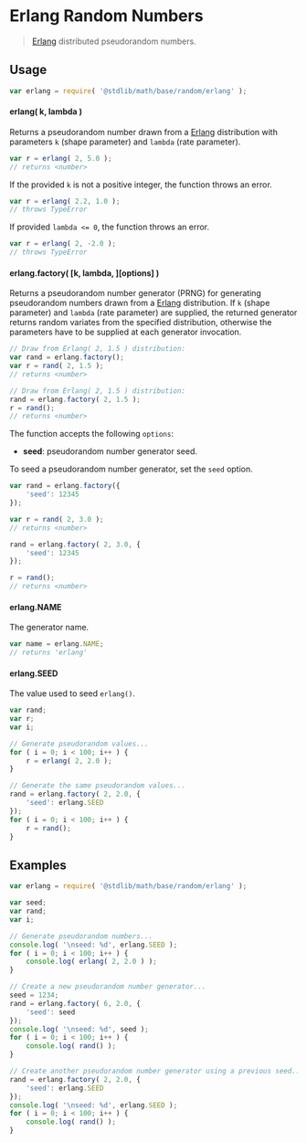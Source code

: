 # Erlang Random Numbers

> [Erlang][erlang] distributed pseudorandom numbers.


<!-- <usage> -->

## Usage

``` javascript
var erlang = require( '@stdlib/math/base/random/erlang' );
```

#### erlang( k, lambda )

Returns a pseudorandom number drawn from a [Erlang][erlang] distribution with parameters `k` (shape parameter) and `lambda` (rate parameter).

``` javascript
var r = erlang( 2, 5.0 );
// returns <number>
```

If the provided `k` is not a positive integer, the function throws an error.

``` javascript
var r = erlang( 2.2, 1.0 );
// throws TypeError
```

If provided `lambda <= 0`, the function throws an error.

``` javascript
var r = erlang( 2, -2.0 );
// throws TypeError
```

#### erlang.factory( \[k, lambda, \]\[options\] )

Returns a pseudorandom number generator (PRNG) for generating pseudorandom numbers drawn from a [Erlang][erlang] distribution. If `k` (shape parameter) and `lambda` (rate parameter) are supplied, the returned generator returns random variates from the specified distribution, otherwise the parameters have to be supplied at each generator invocation.

``` javascript
// Draw from Erlang( 2, 1.5 ) distribution:
var rand = erlang.factory();
var r = rand( 2, 1.5 );
// returns <number>

// Draw from Erlang( 2, 1.5 ) distribution:
rand = erlang.factory( 2, 1.5 );
r = rand();
// returns <number>
```

The function accepts the following `options`:

* __seed__: pseudorandom number generator seed.

To seed a pseudorandom number generator, set the `seed` option.

``` javascript
var rand = erlang.factory({
    'seed': 12345
});

var r = rand( 2, 3.0 );
// returns <number>

rand = erlang.factory( 2, 3.0, {
    'seed': 12345
});

r = rand();
// returns <number>
```

#### erlang.NAME

The generator name.

``` javascript
var name = erlang.NAME;
// returns 'erlang'
```

#### erlang.SEED

The value used to seed `erlang()`.

``` javascript
var rand;
var r;
var i;

// Generate pseudorandom values...
for ( i = 0; i < 100; i++ ) {
    r = erlang( 2, 2.0 );
}

// Generate the same pseudorandom values...
rand = erlang.factory( 2, 2.0, {
    'seed': erlang.SEED
});
for ( i = 0; i < 100; i++ ) {
    r = rand();
}
```

<!-- </usage> -->


<!-- <examples> -->

## Examples

``` javascript
var erlang = require( '@stdlib/math/base/random/erlang' );

var seed;
var rand;
var i;

// Generate pseudorandom numbers...
console.log( '\nseed: %d', erlang.SEED );
for ( i = 0; i < 100; i++ ) {
    console.log( erlang( 2, 2.0 ) );
}

// Create a new pseudorandom number generator...
seed = 1234;
rand = erlang.factory( 6, 2.0, {
    'seed': seed
});
console.log( '\nseed: %d', seed );
for ( i = 0; i < 100; i++ ) {
    console.log( rand() );
}

// Create another pseudorandom number generator using a previous seed...
rand = erlang.factory( 2, 2.0, {
    'seed': erlang.SEED
});
console.log( '\nseed: %d', erlang.SEED );
for ( i = 0; i < 100; i++ ) {
    console.log( rand() );
}
```

<!-- </examples> -->


<!-- <links> -->

[erlang]: https://en.wikipedia.org/wiki/Erlang_distribution

<!-- </links> -->
